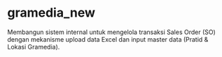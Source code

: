 # gramedia_new
Membangun sistem internal untuk mengelola transaksi Sales Order (SO) dengan mekanisme upload data Excel dan input master data (Pratid &amp; Lokasi Gramedia).
